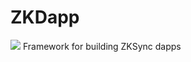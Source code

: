 # ZKDapp
<img src="https://img.shields.io/badge/status-development-yellow" />
Framework for building ZKSync dapps
